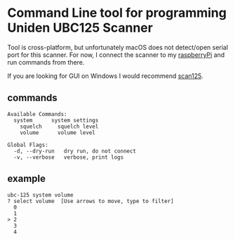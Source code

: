 # Command Line tool for programming Uniden UBC125 Scanner

Tool is cross-platform, but unfortunately macOS does not detect/open serial port for this scanner. For now, I connect
the scanner to my [raspberryPi](https://www.raspberrypi.com) and run commands from there.

If you are looking for GUI on Windows I would recommend [scan125](https://www.nick-bailey.co.uk/scan125/).

## commands

```
Available Commands:
  system      system settings
    squelch     squelch level
    volume      volume level

Global Flags:
  -d, --dry-run   dry run, do not connect
  -v, --verbose   verbose, print logs
```

## example

```
ubc-125 system volume
? select volume  [Use arrows to move, type to filter]
  0
  1
> 2
  3
  4
```
